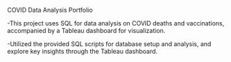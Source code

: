 COVID Data Analysis Portfolio

-This project uses SQL for data analysis on COVID deaths and vaccinations, accompanied by a Tableau dashboard for visualization.

-Utilized the provided SQL scripts for database setup and analysis, and explore key insights through the Tableau dashboard. 
